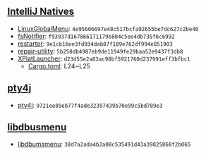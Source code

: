 ## [IntelliJ Natives](https://github.com/JetBrains/intellij-community/tree/master/native)

* [LinuxGlobalMenu](./LinuxGlobalMenu): `4e95606697e48c517bcfa92655be7dc627c2be40`
* [fsNotifier](./fsNotifier): `f93937d167866171179b804c5ee4db735f6c6992`
* [restarter](./restarter): `9e1cb16ee3fd934dab87f189e762df994e851903`
* [repair-utility](./repair-utility): `5b258db4987eb9de11949fe29baa52e9437f3db8`
* [XPlatLauncher](./XPlatLauncher): `d23d55e2a83ac98bf5921760d237991eff3bfbc1`
  * [Cargo.toml](./XPlatLauncher/Cargo.toml): L24~L25
  
## [pty4j](https://github.com/JetBrains/pty4j/tree/master/native)

* [pty4j](./pty4j): `9721ee89eb77f4ade32397439b70e99c5bd789e3`

## [libdbusmenu](https://github.com/JetBrains/libdbusmenu)

* [libdbumsmenu](./libdbusmenu): `38d7a2ada4b2a08c535491d43a39825868f2b065`
